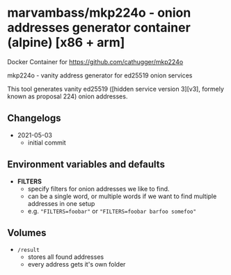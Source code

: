 # marvambass/mkp224o - onion addresses generator container (alpine) [x86 + arm]

Docker Container for https://github.com/cathugger/mkp224o

mkp224o - vanity address generator for ed25519 onion services

This tool generates vanity ed25519 ([hidden service version 3][v3], formely known as proposal 224) onion addresses.

## Changelogs

* 2021-05-03
    * initial commit

## Environment variables and defaults

- __FILTERS__
    - specify filters for onion addresses we like to find.
    - can be a single word, or multiple words if we want to find multiple addresses in one setup
    - e.g. `"FILTERS=foobar"` or `"FILTERS=foobar barfoo somefoo"`

## Volumes

- `/result`
    - stores all found addresses
    - every address gets it's own folder